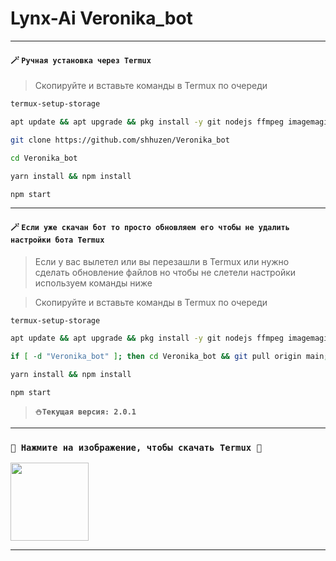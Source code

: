 # Lynx-Ai Veronika_bot

---

<!-- ##  <img src="https://i.ibb.co/Y7mhFdf/file.jpg" alt="Lynx Logo">
 -->

#### **🪄 `Ручная установка через Termux`**

> Скопируйте и вставьте команды в Termux по очереди

```bash
termux-setup-storage
```

```bash
apt update && apt upgrade && pkg install -y git nodejs ffmpeg imagemagick yarn
```

```bash
git clone https://github.com/shhuzen/Veronika_bot
```

```bash
cd Veronika_bot
```

```bash
yarn install && npm install
```

```bash
npm start
```

---

#### **🪄 `Если уже скачан бот то просто обновляем его чтобы не удалить настройки бота Termux`**

> Если у вас вылетел или вы перезашли в Termux или нужно сделать обновление файлов но чтобы не слетели настройки используем команды ниже

> Скопируйте и вставьте команды в Termux по очереди

```bash
termux-setup-storage
```

```bash
apt update && apt upgrade && pkg install -y git nodejs ffmpeg imagemagick yarn
```

```bash
if [ -d "Veronika_bot" ]; then cd Veronika_bot && git pull origin main; else git clone https://github.com/shhuzen/Veronika_bot && cd Veronika_bot; fi
```

```bash
yarn install && npm install
```

```bash
npm start
```

> **`⛄Текущая версия: 2.0.1`**

<!-- ---

## <img src="https://i.pinimg.com/originals/73/69/6e/73696e022df7cd5cb3d999c6875361dd.gif" alt="Características" width="42" height="42"> Características

> Bot en creación pronto se agregaran más cosas

- [x] Взаимодействие через голос и текст
- [x] Configuración de grupo
- [x] antidelete, antilink, antiarabes, etc
- [x] Bienvenida personalizada
- [x] Chatbot (simsimi)
- [x] Crear sticker de image/video/gif/url
- [x] SubBot (Jadibot)
- [x] Juego RPG
- [x] Descarga de música y video de YT
- [ ] Otros

---

### **`🔗 ПОЛУЧИТЬ ССЫЛКИ`**

<summary>

| APP | TIPO | ENLACE |
|------|-------------|-------|
| WhatsApp | 𝒞𝒶𝓃𝒶𝓁 𝒪𝒻𝒾𝒸𝒾𝒶𝓁 | [¡Click aquí!]() |
| WhatsApp | 𝒢𝓇𝓊𝓅𝑜 𝒪𝒻𝒾𝒸𝒾𝒶𝓁 | [¡Click aquí!]() |
| WhatsApp | 𝒞𝑜𝓂𝓊𝓃𝒾𝒹𝒶𝒹 𝒪𝒻𝒾𝒸𝒾𝒶𝓁 | [¡Click aquí!]() |

</summary> -->

---

### **`🌠 Нажмите на изображение, чтобы скачать Termux 🌠`**

<a
href="https://www.mediafire.com/file/3hsvi3xkpq3a64o/termux_118.a"><img src="https://qu.ax/finc.jpg" height="125px"></a>

<div align=>

---
